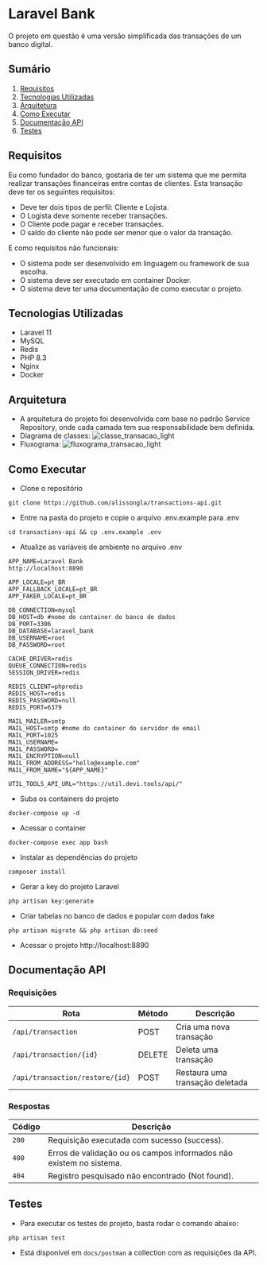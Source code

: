 # Laravel Bank

O projeto em questão é uma versão simplificada das transações de um banco digital.

## Sumário

1. [Requisitos](#requisitos)
2. [Tecnologias Utilizadas](#tecnologias-utilizadas)
3. [Arquitetura](#arquitetura)
4. [Como Executar](#como-executar)
5. [Documentação API](#documentação-api)
6. [Testes](#testes)


## Requisitos

Eu como fundador do banco, gostaria de ter um sistema que me permita realizar transações financeiras entre contas de clientes.
Esta transação deve ter os seguintes requisitos:
- Deve ter dois tipos de perfil: Cliente e Lojista.
- O Logista deve somente receber transações.
- O Cliente pode pagar e receber transações.
- O saldo do cliente não pode ser menor que o valor da transação.

E como requisitos não funcionais:
- O sistema pode ser desenvolvido em linguagem ou framework de sua escolha.
- O sistema deve ser executado em container Docker.
- O sistema deve ter uma documentação de como executar o projeto.

## Tecnologias Utilizadas

- Laravel 11
- MySQL
- Redis
- PHP 8.3
- Nginx
- Docker

## Arquitetura

 - A arquitetura do projeto foi desenvolvida com base no padrão Service Repository, onde cada camada tem sua responsabilidade bem definida.
 - Diagrama de classes:
![classe_transacao_light](https://github.com/alissongla/transactions-api/assets/39539326/0aa7419b-e3a4-4cef-acab-10b9069dd2a2)
 - Fluxograma: 
![fluxograma_transacao_light](https://github.com/alissongla/transactions-api/assets/39539326/96971c4a-9be9-42c5-8fda-32b5320f157d)



## Como Executar

- Clone o repositório

```
git clone https://github.com/alissongla/transactions-api.git
```
- Entre na pasta do projeto e copie o arquivo .env.example para .env
```
cd transactions-api && cp .env.example .env
```

- Atualize as variáveis de ambiente no arquivo .env

``` 
APP_NAME=Laravel Bank
http://localhost:8890

APP_LOCALE=pt_BR
APP_FALLBACK_LOCALE=pt_BR
APP_FAKER_LOCALE=pt_BR

DB_CONNECTION=mysql
DB_HOST=db #nome do container do banco de dados
DB_PORT=3306
DB_DATABASE=laravel_bank
DB_USERNAME=root
DB_PASSWORD=root

CACHE_DRIVER=redis
QUEUE_CONNECTION=redis
SESSION_DRIVER=redis

REDIS_CLIENT=phpredis
REDIS_HOST=redis
REDIS_PASSWORD=null
REDIS_PORT=6379

MAIL_MAILER=smtp
MAIL_HOST=smtp #nome do container do servidor de email
MAIL_PORT=1025
MAIL_USERNAME=
MAIL_PASSWORD=
MAIL_ENCRYPTION=null
MAIL_FROM_ADDRESS="hello@example.com"
MAIL_FROM_NAME="${APP_NAME}"

UTIL_TOOLS_API_URL="https://util.devi.tools/api/"
```

- Suba os containers do projeto

```
docker-compose up -d
```

- Acessar o container

```
docker-compose exec app bash
```

- Instalar as dependências do projeto

```
composer install
```

- Gerar a key do projeto Laravel

```
php artisan key:generate
```

- Criar tabelas no banco de dados e popular com dados fake

```
php artisan migrate && php artisan db:seed
```

- Acessar o projeto http://localhost:8890

## Documentação API

### Requisições

| Rota                    | Método |Descrição
|-------------------------|--------|---
| `/api/transaction`      | POST   | Cria uma nova transação
| `/api/transaction/{id}` | DELETE | Deleta uma transação
| `/api/transaction/restore/{id}`                 | POST   | Restaura uma transação deletada

### Respostas

| Código | Descrição
|---|---
| `200` | Requisição executada com sucesso (success).
| `400` | Erros de validação ou os campos informados não existem no sistema.
| `404` | Registro pesquisado não encontrado (Not found).

## Testes
 - Para executar os testes do projeto, basta rodar o comando abaixo:

```
php artisan test
```
 - Está disponível em `docs/postman` a collection com as requisições da API.
